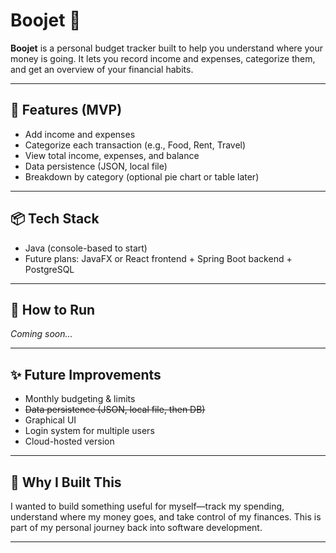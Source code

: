 # Boojet 💸

**Boojet** is a personal budget tracker built to help you understand where your money is going. It lets you record income and expenses, categorize them, and get an overview of your financial habits.

---

## 🚀 Features (MVP)

- Add income and expenses
- Categorize each transaction (e.g., Food, Rent, Travel)
- View total income, expenses, and balance
- Data persistence (JSON, local file)
- Breakdown by category (optional pie chart or table later)

---

## 📦 Tech Stack

- Java (console-based to start)
- Future plans: JavaFX or React frontend + Spring Boot backend + PostgreSQL

---

## 🔧 How to Run

*Coming soon...*

---

## ✨ Future Improvements

- Monthly budgeting & limits
- ~~Data persistence (JSON, local file, then DB)~~
- Graphical UI
- Login system for multiple users
- Cloud-hosted version

---

## 🧠 Why I Built This

I wanted to build something useful for myself—track my spending, understand where my money goes, and take control of my finances. This is part of my personal journey back into software development.

---
